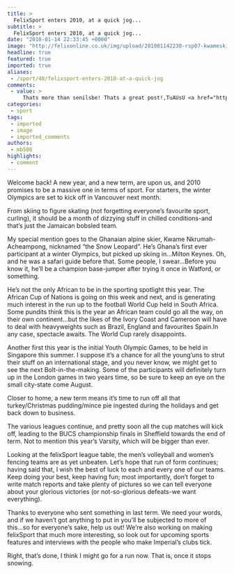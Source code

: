 ```yaml
---
title: >
  FelixSport enters 2010, at a quick jog...
subtitle: >
  FelixSport enters 2010, at a quick jog...
date: "2010-01-14 22:33:45 +0000"
image: "http://felixonline.co.uk/img/upload/201001142230-rsp07-kwameski.jpg"
headline: true
featured: true
imported: true
aliases:
 - /sport/40/felixsport-enters-2010-at-a-quick-jog
comments:
 - value: >
     Thats more than senilsbe! Thats a great post!,TuAUsU <a href="http://uxaigjfjizbk.com/">uxaigjfjizbk</a>, <a href="http://www.cheaplifeinsurance-site.com/">cheap life insurance</a> =)) <a href="http://www.insurersontheweb.net/">buy car insurance online</a> tltt
categories:
 - sport
tags:
 - imported
 - image
 - imported_comments
authors:
 - mb506
highlights:
 - comment
---
```


Welcome back! A new year, and a new term, are upon us, and 2010 promises to be a massive one in terms of sport. For starters, the winter Olympics are set to kick off in Vancouver next month.

From skiing to figure skating (not forgetting everyone’s favourite sport, curling), it should be a month of dizzying stuff in chilled conditions-and that’s just the Jamaican bobsled team.

My special mention goes to the Ghanaian alpine skier, Kwame Nkrumah-Acheampong, nicknamed “the Snow Leopard”. He’s Ghana’s first ever participant at a winter Olympics, but picked up skiing in…Milton Keynes. Oh, and he was a safari guide before that. Some people, I swear…Before you know it, he’ll be a champion base-jumper after trying it once in Watford, or something.

He’s not the only African to be in the sporting spotlight this year. The African Cup of Nations is going on this week and next, and is generating much interest in the run up to the football World Cup held in South Africa. Some pundits think this is the year an African team could go all the way, on their own continent…but the likes of the Ivory Coast and Cameroon will have to deal with heavyweights such as Brazil, England and favourites Spain.In any case, spectacle awaits. The World Cup rarely disappoints.

Another first this year is the initial Youth Olympic Games, to be held in Singapore this summer. I suppose it’s a chance for all the young’uns to strut their stuff on an international stage, and you never know, we might get to see the next Bolt-in-the-making. Some of the participants will definitely turn up in the London games in two years time, so be sure to keep an eye on the small city-state come August.

Closer to home, a new term means it’s time to run off all that turkey/Christmas pudding/mince pie ingested during the holidays and get back down to business.

The various leagues continue, and pretty soon all the cup matches will kick off, leading to the BUCS championship finals in Sheffield towards the end of term. Not to mention this year’s Varsity, which will be bigger than ever.

Looking at the felixSport league table, the men’s volleyball and women’s fencing teams are as yet unbeaten. Let’s hope that run of form continues; having said that, I wish the best of luck to each and every one of our teams. Keep doing your best, keep having fun; most importantly, don’t forget to write match reports and take plenty of pictures so we can tell everyone about your glorious victories (or not-so-glorious defeats-we want everything).

Thanks to everyone who sent something in last term. We need your words, and if we haven’t got anything to put in you’ll be subjected to more of this...so for everyone’s sake, help us out! We’re also working on making felixSport that much more interesting, so look out for upcoming sports features and interviews with the people who make Imperial’s clubs tick.

Right, that’s done, I think I might go for a run now. That is, once it stops snowing.
